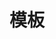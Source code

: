---
title: "模板"
categories:
  - 分类
tags:
  - 标签1
  - 标签2
  - 标签3
toc: false
toc_label: "标题"
toc_icon: "heart"  # Font Awesome对应图标名称 (无fa前缀)	
---